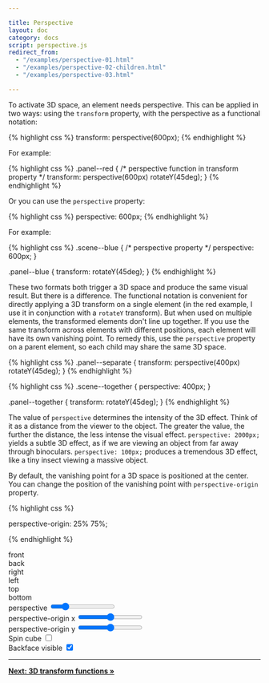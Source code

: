 ```yaml
---

title: Perspective
layout: doc
category: docs
script: perspective.js
redirect_from:
  - "/examples/perspective-01.html"
  - "/examples/perspective-02-children.html"
  - "/examples/perspective-03.html"

---
```



To activate 3D space, an element needs perspective.  This can be applied in two ways: using the `transform` property, with the perspective as a functional notation:


{% highlight css %}
transform: perspective(600px);
{% endhighlight %}

For example:

{% highlight css %}
.panel--red {
  /* perspective function in transform property */
  transform: perspective(600px) rotateY(45deg);
}
{% endhighlight %}

<div class="scene scene--set-persp">
  <div class="set-persp-panel set-persp-panel--red"></div>
</div>

Or you can use the `perspective` property:

{% highlight css %}
perspective: 600px;
{% endhighlight %}

For example:

{% highlight css %}
.scene--blue {
  /* perspective property */
  perspective: 600px;
}

.panel--blue {
  transform: rotateY(45deg);
}
{% endhighlight %}

<div class="scene scene--set-persp scene--set-persp--blue">
  <div class="set-persp-panel set-persp-panel--blue"></div>
</div>

These two formats both trigger a 3D space and produce the same visual result. But there is a difference. The functional notation is convenient for directly applying a 3D transform on a single element (in the red example, I use it in conjunction with a `rotateY` transform). But when used on multiple elements, the transformed elements don't line up together. If you use the same transform across elements with different positions, each element will have its own vanishing point. To remedy this, use the `perspective` property on a parent element, so each child may share the same 3D space.

{% highlight css %}
.panel--separate {
  transform: perspective(400px) rotateY(45deg);
}
{% endhighlight %}

<div class="scene scene--persp-children">
  <div class="persp-children-panel persp-children-panel--separate"></div>
  <div class="persp-children-panel persp-children-panel--separate"></div>
  <div class="persp-children-panel persp-children-panel--separate"></div>
  <div class="persp-children-panel persp-children-panel--separate"></div>
  <div class="persp-children-panel persp-children-panel--separate"></div>
  <div class="persp-children-panel persp-children-panel--separate"></div>
  <div class="persp-children-panel persp-children-panel--separate"></div>
  <div class="persp-children-panel persp-children-panel--separate"></div>
  <div class="persp-children-panel persp-children-panel--separate"></div>
</div>

{% highlight css %}
.scene--together {
  perspective: 400px;
}

.panel--together {
  transform: rotateY(45deg);
}
{% endhighlight %}

<div class="scene scene--persp-children scene--persp-children--together">
  <div class="persp-children-panel persp-children-panel--together"></div>
  <div class="persp-children-panel persp-children-panel--together"></div>
  <div class="persp-children-panel persp-children-panel--together"></div>
  <div class="persp-children-panel persp-children-panel--together"></div>
  <div class="persp-children-panel persp-children-panel--together"></div>
  <div class="persp-children-panel persp-children-panel--together"></div>
  <div class="persp-children-panel persp-children-panel--together"></div>
  <div class="persp-children-panel persp-children-panel--together"></div>
  <div class="persp-children-panel persp-children-panel--together"></div>
</div>

The value of `perspective` determines the intensity of the 3D effect. Think of it as a distance from the viewer to the object. The greater the value, the further the distance, the less intense the visual effect. `perspective: 2000px;` yields a subtle 3D effect, as if we are viewing an object from far away through binoculars. `perspective: 100px;` produces a tremendous 3D effect, like a tiny insect viewing a massive object.

By default, the vanishing point for a 3D space is positioned at the center. You can change the position of the vanishing point with `perspective-origin` property.

{% highlight css %}

perspective-origin: 25% 75%;

{% endhighlight %}

<div class="demo demo--persp-cube">
  <div class="scene scene--cube scene--persp-cube">
    <div class="cube is-spinning is-backface-visible">
      <div class="cube__face cube__face--front">front</div>
      <div class="cube__face cube__face--back">back</div>
      <div class="cube__face cube__face--right">right</div>
      <div class="cube__face cube__face--left">left</div>
      <div class="cube__face cube__face--top">top</div>
      <div class="cube__face cube__face--bottom">bottom</div>
    </div>
  </div>
  <div class="options">
    <div class="options__row">
      <label>
        perspective
        <input class="perspective-range" type="range" min="1" max="2000" value="400" data-units="px" />
      </label>
    </div>
    <div class="options__row">
      <label>
        perspective-origin x
        <input class="origin-x-range" type="range" min="0" max="100" value="50" data-units="%" />
      </label>
    </div>
    <div class="options__row">
      <label>
        perspective-origin y
        <input class="origin-y-range" type="range" min="0" max="100" value="50" data-units="%" />
      </label>
    </div>
    <div class="options__row">
      <label>
        Spin cube
        <input class="spin-cube-checkbox" type="checkbox" />
      </label>
    </div>
    <div class="options__row">
      <label>
        Backface visible
        <input class="backface-checkbox" type="checkbox" checked />
      </label>
    </div>
  </div>
</div>

* * *

[**Next: 3D transform functions &raquo;**](3d-transform-functions.html)

